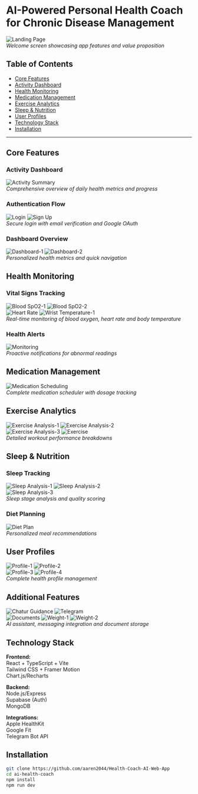 # AI-Powered Personal Health Coach for Chronic Disease Management

![Landing Page](<img/Landing Page.jpg>)  
*Welcome screen showcasing app features and value proposition*

## Table of Contents
- [Core Features](#core-features)
- [Activity Dashboard](#activity-dashboard)
- [Health Monitoring](#health-monitoring)
- [Medication Management](#medication-management)
- [Exercise Analytics](#exercise-analytics)
- [Sleep & Nutrition](#sleep--nutrition)
- [User Profiles](#user-profiles)
- [Technology Stack](#technology-stack)
- [Installation](#installation)

---

## Core Features

### Activity Dashboard
![Activity Summary](<img/Activity Summary.jpg>)  
*Comprehensive overview of daily health metrics and progress*

### Authentication Flow
![Login](<img/Login.jpg>) ![Sign Up](<img/Sign Up.jpg>)  
*Secure login with email verification and Google OAuth*

### Dashboard Overview
![Dashboard-1](<img/Dashboard-1.jpg>) ![Dashboard-2](<img/Dashboard-2.jpg>)  
*Personalized health metrics and quick navigation*

## Health Monitoring

### Vital Signs Tracking
![Blood SpO2-1](<img/Blood SpO2-1.jpg>) ![Blood SpO2-2](<img/Blood SpO2-2.jpg>)  
![Heart Rate](<img/Heart Rate.jpg>) ![Wrist Temperature-1](<img/Wrist Temperature-1.jpg>)  
*Real-time monitoring of blood oxygen, heart rate and body temperature*

### Health Alerts
![Monitoring](<img/Monitoring.jpg>)  
*Proactive notifications for abnormal readings*

## Medication Management

![Medication Scheduling](<img/Medication Scheduling.jpg>)  
*Complete medication scheduler with dosage tracking*

## Exercise Analytics

![Exercise Analysis-1](<img/Exercise Analysis-1.jpg>) ![Exercise Analysis-2](<img/Exercise Analysis-2.jpg>)  
![Exercise Analysis-3](<img/Exercise Analysis-3.jpg>) ![Exercise](<img/Exercise.jpg>)  
*Detailed workout performance breakdowns*

## Sleep & Nutrition

### Sleep Tracking
![Sleep Analysis-1](<img/Sleep Analysis-1.jpg>) ![Sleep Analysis-2](<img/Sleep Analysis-2.jpg>)  
![Sleep Analysis-3](<img/Sleep Analysis-3.jpg>)  
*Sleep stage analysis and quality scoring*

### Diet Planning
![Diet Plan](<img/Diet Plan.jpg>)  
*Personalized meal recommendations*

## User Profiles

![Profile-1](<img/Profile-1.jpg>) ![Profile-2](<img/Profile-2.jpg>)  
![Profile-3](<img/Profile-3.jpg>) ![Profile-4](<img/Profile-4.jpg>)  
*Complete health profile management*

## Additional Features

![Chatur Guidance](<img/Chatur Guidance.jpg>) ![Telegram](<img/Telegram.jpg>)  
![Documents](<img/Documents.jpg>) ![Weight-1](<img/Weight-1.jpg>) ![Weight-2](<img/Weight-2.jpg>)  
*AI assistant, messaging integration and document storage*

## Technology Stack

**Frontend:**  
React + TypeScript + Vite  
Tailwind CSS + Framer Motion  
Chart.js/Recharts

**Backend:**  
Node.js/Express  
Supabase (Auth)  
MongoDB

**Integrations:**  
Apple HealthKit  
Google Fit  
Telegram Bot API

## Installation

```bash
git clone https://github.com/aaren2044/Health-Coach-AI-Web-App
cd ai-health-coach
npm install
npm run dev